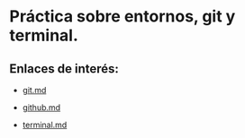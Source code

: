 # Práctica sobre entornos, git y terminal.
## Enlaces de interés:
* [git.md](https://github.com/ManuelGarciaGallego/eoi-entornos-git-terminal/blob/main/git.md)

* [github.md](https://github.com/ManuelGarciaGallego/eoi-entornos-git-terminal/blob/main/github.md)

* [terminal.md](https://github.com/ManuelGarciaGallego/eoi-entornos-git-terminal/blob/main/terminal.md)